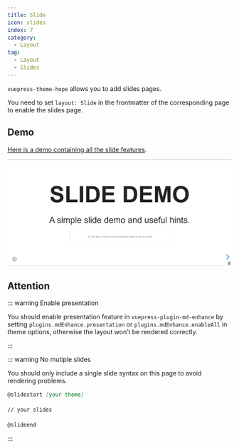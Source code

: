 ```yaml
---
title: Slide
icon: slides
index: 7
category:
  - Layout
tag:
  - Layout
  - Slides
---
```


`vuepress-theme-hope` allows you to add slides pages.

You need to set `layout: Slide` in the frontmatter of the corresponding page to enable the slides page.

<!-- more -->

## Demo

[Here is a demo containing all the slide features](https://vuepress-theme-hope.github.io/v2/md-enhance/guide/presentation/demo.html).

![Slide page screenshot](./assets/slides.png)

## Attention

::: warning Enable presentation

You should enable presentation feature in `vuepress-plugin-md-enhance` by setting `plugins.mdEnhance.presentation` or `plugins.mdEnhance.enableAll` in theme options, otherwise the layout won’t be rendered correctly.

:::

::: warning No mutiple slides

You should only include a single slide syntax on this page to avoid rendering problems.

```md
@slidestart [your theme]

// your slides

@slideend
```

:::
